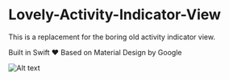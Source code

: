 # Lovely-Activity-Indicator-View

This is a replacement for the boring old activity indicator view. 

Built in Swift ❤️
Based on Material Design by Google

![Alt text](/EvanBacon/Lovely-Activity-Indicator-View/preview.png?raw=true "Preview Image 😀")
